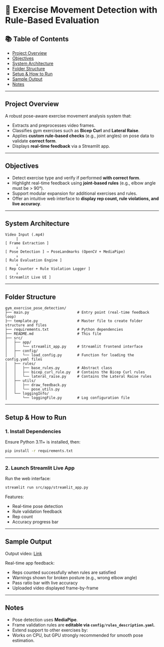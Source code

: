 # 🎥 Exercise Movement Detection with Rule-Based Evaluation

## 📚 Table of Contents

* [Project Overview](#project-overview)
* [Objectives](#objectives)
* [System Architecture](#system-architecture)
* [Folder Structure](#folder-structure)
* [Setup & How to Run](#setup--how-to-run)
* [Sample Output](#sample-output)
* [Notes](#notes)

---

## Project Overview

A robust pose-aware exercise movement analysis system that:

* Extracts and preprocesses video frames.
* Classifies gym exercises such as **Bicep Curl** and **Lateral Raise**.
* Applies **custom rule-based checks** (e.g., joint angles) on pose data to validate **correct form**.
* Displays **real-time feedback** via a Streamlit app.

---

## Objectives

* Detect exercise type and verify if performed **with correct form**.
* Highlight real-time feedback using **joint-based rules** (e.g., elbow angle must be > 90°).
* Support modular expansion for additional exercises and rules.
* Offer an intuitive web interface to **display rep count, rule violations, and live accuracy**.

---

## System Architecture

```text
Video Input (.mp4)
     |
[ Frame Extraction ]
     ↓
[ Pose Detection ] → PoseLandmarks (OpenCV + MediaPipe)
     ↓
[ Rule Evaluation Engine ]
     ↓
[ Rep Counter + Rule Violation Logger ]
     ↓
[ Streamlit Live UI ]
```

---

## Folder Structure

```text
gym_exercise_pose_detection/
├── main.py                      # Entry point (real-time feedback loop)
├── template.py                  # Master file to create folder structure and files
├── requirements.txt             # Python dependencies
├── README.md                    # This file
├── src/
│   ├── app/
│   │   └── streamlit_app.py     # Streamlit frontend interface
│   ├── config/
│   │   └── load_config.py       # Function for loading the config.yaml files
│   ├── rules/
│   │   ├── base_rules.py        # Abstract class
│   │   ├── bicep_curl_rule.py   # Contains the Bicep Curl rules
│   │   └── lateral_raise.py     # Contains the Lateral Raise rules
│   ├── utils/
│   │   ├── draw_feedback.py
│   │   └── pose_utils.py
│   └── loggingInfo/
│       └── loggingFile.py       # Log configuration file
```

---

## Setup & How to Run

### 1. Install Dependencies

Ensure Python 3.11+ is installed, then:

```bash
pip install -r requirements.txt
```

---

### 2. Launch Streamlit Live App

Run the web interface:

```bash
streamlit run src/app/streamlit_app.py
```

Features:

* Real-time pose detection
* Rule validation feedback
* Rep count
* Accuracy progress bar

---

## Sample Output

Output video: [Link](https://drive.google.com/drive/folders/19miin2IzUx6KrV4sDLU38nECgYaB6rE-?usp=sharing)

Real-time app feedback:

* Reps counted successfully when rules are satisfied
* Warnings shown for broken posture (e.g., wrong elbow angle)
* Pass ratio bar with live accuracy
* Uploaded video displayed frame-by-frame

---

## Notes

* Pose detection uses **MediaPipe**.
* Frame validation rules are **editable via `config/rules_description.yaml`**.
* Extend support to other exercises by:
* Works on CPU, but GPU strongly recommended for smooth pose estimation.
